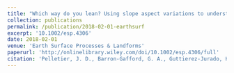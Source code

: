 ```yaml
---
title: "Which way do you lean? Using slope aspect variations to understand Critical Zone processes and feedbacks"
collection: publications
permalink: /publication/2018-02-01-earthsurf
excerpt: '10.1002/esp.4306'
date: 2018-02-01
venue: 'Earth Surface Processes & Landforms'
paperurl: 'http://onlinelibrary.wiley.com/doi/10.1002/esp.4306/full'
citation: 'Pelletier, J. D., Barron-Gafford, G. A., Guttierez-Jurado, H., Hinckley, E.-L. S., Istanbulluoglu, E., McGuire, L. A., Niu, G.-Y., Poulos, M. J., Rasmussen, C., Richardson, P., Swetnam, T. L., and Tucker, G. E. (2017) Which way do you lean? Using slope aspect variations to understand Critical Zone processes and feedbacks. Earth Surf. Process. Landforms, doi: 10.1002/esp.4306.'
---
```

